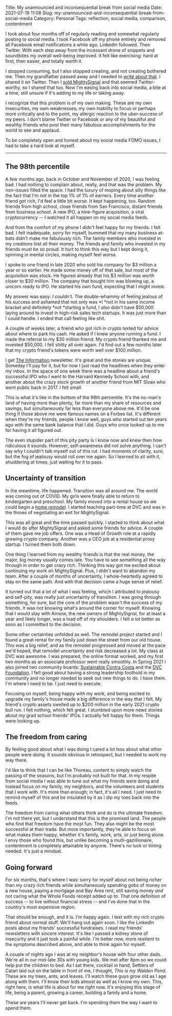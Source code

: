 Title: My unannounced and inconsequential break from social media
Date: 2021-07-19 11:08
Slug: my-unannounced-and-inconsequential-break-from-social-media
Category: Personal
Tags: reflection, social media, comparison, contentment

I took about four months off of regularly reading and somewhat regularly posting to social media. I took Facebook off my phone entirely and removed all Facebook email notifications a while ago. LinkedIn followed. Then Twitter. With each step away from the incessant drone of snippets and soundbites my overall well-being improved. It felt like exercising: hard at first, then easier, and totally worth it. 

I stopped consuming, but I also stopped creating, and not creating bothered me. Then my grandfather passed away and I needed to [write about that]({filename}in-memory-of-irving-katuna.md). I shared it on Twitter. Then I [sold MightySignal](https://mightysignal.com/blog/airnow-acquires-mightysignal) and that seemed Twitter-worthy, so I shared that too. Now I'm easing back into social media, a bite at a time, still unsure if it's adding to my life or taking away. 

I recognize that this problem is of my own making. These are my own insecurities, my own weaknesses, my own inability to focus or perhaps more critically and to the point, my allergic reaction to the uber-success of my peers. I don't blame Twitter or Facebook or any of my beautiful and wealthy friends who post their many fabulous accomplishments for the world to see and applaud. 

To be completely open and honest about my social media FOMO issues, I had to take a hard look at myself. 

---

## The 98th percentile

A few months ago, back in October and November of 2020, I was feeling bad. I had nothing to complain about, really, and that was the problem. My non-issues filled the space. I had the luxury of moping about silly things like the fact that I'm not in the top 1% of 1% of earners. Every time another friend got rich, I'd feel a little bit worse. It kept happening, too. Random friends from high school, close friends from San Francisco, distant friends from business school. A new IPO, a nine-figure acquisition, a viral cryptocurrency -- I watched it all happen on my social media feeds.  

And from the comfort of my phone I didn't feel happy for my friends. I felt bad. I felt inadequate, sorry for myself, bummed that my many business at-bats didn't make me fabulously rich. The family members who invested in my creations lost all their money. The friends and family who invested in my friends must be so proud. It hurt to think this way but I kept doing it, spinning in mental circles, making myself feel worse.

I spoke to one friend in late 2020 who sold his company for $3 million a year or so earlier. He made some money off of that sale, but most of the acquisition was stock. He figured already that his $3 million was worth closer to $30 million. The company that bought him was blowing up, a unicorn ready to IPO. He started his own fund, expecting that I might invest. 

My answer was easy: *I couldn't*. The double-whammy of feeling jealous of his success and ashamed that not only was *I *not in his same income bracket and definitely *not *starting a fund, I *also* didn't have $50,000 laying around to invest in high-risk sales tech startups. It was just more than I could handle. I ended that call feeling like shit. 

A couple of weeks later, a friend who got rich in crypto texted for advice about where to park his cash. He asked if I knew anyone running a fund. I made the referral to my $30 million friend. My crypto friend thanked me and invested $50,000. I felt shitty all over again. I'd find out a few months later that my crypto friend's tokens were worth well over $100 million. 

I get [The Information](https://www.theinformation.com/) newsletter. It's great and the stories are unique. Someday I'll pay for it, but for now I just read the headlines when they enter my inbox. In the space of one week there was a headline about a friend's successful IPO who I went to the Harvard Kennedy School with, and another about the crazy stock growth of another friend from MIT Sloan who went public back in 2017. I felt small. 

This is what it's like in the bottom of the 98th percentile. It's the no-man's land of having more than plenty, far more than my share of resources and savings, but simultaneously far less than everyone above me. It'd be one thing if those above me were famous names on a Forbes list. It's different when they're my friends, people I know well, guys who started out ten years ago with the same bank balance that I did. Guys who once looked up to me for having it all figured out. 

The even stupider part of this pity party is I know now and knew then how ridiculous it sounds. However, self-awareness did not solve anything. I can't say why I couldn't talk myself out of this rut. I had moments of clarity, sure, but the fog of jealousy would roll over me again. So I learned to sit with it, shuddering at times, just waiting for it to pass. 

## Uncertainty of transition

In the meantime, life happened. Transition was all around me. The world was coming out of COVID. My girls were finally able to return to kindergarten and preschool. My family moved into a rental house so we could begin a [home remodel](https://twitter.com/rbucks/status/1374579224695074822). I started teaching part-time at DVC and was in the throes of negotiating an exit for MightySignal.  

This was all great and the time passed quickly. I started to think about what I would do after MightySignal and asked some friends for advice. A couple of them gave me job offers. One was a Head of Growth role at a rapidly growing crypto company. Another was a CEO job at a residential proxy startup. I turned them both down. 

One thing I learned from my wealthy friends is that the real money, the major, big money usually comes late. You have to see something all the way through in order to get crazy rich. Thinking this way got me excited about continuing my work on MightySignal. Plus, I didn't want to abandon my team. After a couple of months of uncertainty, I whole-heartedly agreed to stay on the same path. And with that decision came a huge sense of relief.

It turned out that a lot of what I was feeling, which I attributed to jealousy and self-pity, was really just uncertainty of transition. I was going through something, for sure, but the core of the problem wasn't the success of my friends. It was not knowing what's around the corner for myself. Knowing that I would stay with Airnow, the new owners of MightySignal, for at least a year and likely longer, was a load off of my shoulders.  I felt *a lot* better as soon as I committed to the decision.

Some other certainties unfolded as well. The remodel project started and I found a great rental for my family just down the street from our old house. This was a big relief, and as the remodel progressed and moved at the pace we'd hoped, that remodel uncertainty and risk decreased a lot. My class at DVC was awesome. I was prepared, the online format worked, and my first two months as an associate professor went really smoothly. In Spring 2021 I also joined two community boards: [Sustainable Contra Costa](https://sustainablecoco.org/our-team/) and the [DVC Foundation](https://www.dvc.edu/business/foundation/index.html). I felt good about having a strong leadership foothold in my community and no longer needed to seek out new things to do. I have them. I'm where I need to be. I just need to execute. 

Focusing on myself, being happy with my work, and being excited to upgrade my family's house made a big difference in the way that I felt. My friend's crypto assets swelled up to $200 million in the early 2021 crypto bull run. I felt nothing, which felt great. I stumbled upon more news stories about my grad school friends' IPOs. I actually felt happy for them. Things were looking up. 

## The freedom from caring

By feeling good about what I was doing I cared a lot less about what other people were doing. It sounds obvious in retrospect, but I needed to work my way there. 

I'd like to think that I can be like Thoreau, content to simply watch the passing of the seasons, but I'm probably not built for that. In my respite from social media I was able to tune out what my friends were doing and instead focus on my family, my neighbors, and the volunteers and students that I work with. It's more than enough; in fact, it's all I need. I just need to remind myself of this and be insulated by it as I dip my toes back into the feeds. 

The freedom from caring what others think and do is the ultimate freedom. I'm not there yet, but I understand that this is the promised land. The people who find that freedom have the most fun. They also might be the most successful at their trade. But more importantly, they're able to focus on what makes them happy, whether it's family, work, arts, or just being alone. I envy those who found this, but unlike becoming a multi-gazillionaire, contentment is completely attainable by anyone. There's no luck or timing needed. It's just a mindset. 

## Going forward

For six months, that's where I was: sorry for myself about not being richer than my crazy rich friends while simultaneously spending gobs of money on a new house, paying a mortgage and Bay Area rent, still saving money *and* not caring what the Whole Foods receipt added up to. That one definition of success -- to live without financial stress -- and I've done that in the country's most expensive region. 

That should be enough, and it is. I'm happy again. I text with my rich crypto friend about normal stuff. We'll hang out again soon. I like the LinkedIn posts about my friends' successful fundraises. I read my friends' newsletters with sincere interest. It's like I passed a kidney stone of insecurity and it just took a painful while. I'm better now, more resilient to the symptoms described above, and able to think again for myself. 

A couple of nights ago I was at my neighbor's house with four other dads. We're all in our mid-late 30s with young kids. We met after 8pm so we could help put the children to bed. As I sat there, cocktail in hand, Settlers of Catan laid out on the table in front of me, I thought, *This is my Walden Pond*. These are my trees, ants, and leaves. I'll watch these guys grow old as I age along with them. I'll know their kids almost as well as I know my own. This, right here, is what life is about for me right now. It's enjoying this stage of life, being a parent, growing a career, building a family and a home. 

These are years I'll never get back. I'm spending them the way I want to spend them.